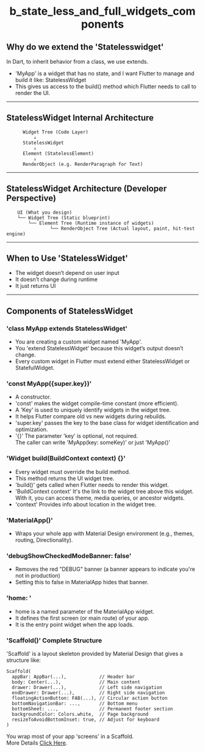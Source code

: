 # <p align = "Center"> b_state_less_and_full_widgets_components </p>

## Why do we extend the 'Statelesswidget'
In Dart, to inherit behavior from a class, we use extends.
- 'MyApp' is a widget that has no state, and I want Flutter to manage and build it like: StatelessWidget
- This gives us access to the build() method which Flutter needs to call to render the UI.
--- 
## StatelessWidget Internal Architecture
```
      Widget Tree (Code Layer)
          ↓
      StatelessWidget
          ↓
      Element (StatelessElement)
          ↓
      RenderObject (e.g. RenderParagraph for Text)
```
--- 
## StatelessWidget Architecture (Developer Perspective)
```
    UI (What you design)
    └── Widget Tree (Static blueprint)
        └── Element Tree (Runtime instance of widgets)
                └── RenderObject Tree (Actual layout, paint, hit-test engine)
```
--- 
## When to Use 'StatelessWidget'
- The widget doesn’t depend on user input
- It doesn’t change during runtime
- It just returns UI
--- 
## Components of StatelessWidget
### 'class MyApp extends StatelessWidget'
- You are creating a custom widget named 'MyApp'.
- You 'extend StatelessWidget' because this widget’s output doesn’t change.
- Every custom widget in Flutter must extend either StatelessWidget or StatefulWidget.
### 'const MyApp({super.key})'
- A constructor.
- 'const' makes the widget compile-time constant (more efficient).
- A 'Key' is used to uniquely identify widgets in the widget tree.
- It helps Flutter compare old vs new widgets during rebuilds.
- 'super.key' passes the key to the base class for widget identification and optimization.
- '{}' The parameter 'key' is optional, not required.<br>
The caller can write 'MyApp(key: someKey)' or just 'MyApp()'
### 'Widget build(BuildContext context) {}' 
- Every widget must override the build method.
- This method returns the UI widget tree. 
- 'build()' gets called when Flutter needs to render this widget.
- 'BuildContext context' It's the link to the widget tree above this widget.
    With it, you can access theme, media queries, or ancestor widgets.
- 'context'  Provides info about location in the widget tree.
### 'MaterialApp()'
- Wraps your whole app with Material Design environment (e.g., themes, routing, Directionality).
### 'debugShowCheckedModeBanner: false'
- Removes the red "DEBUG" banner (a banner appears to indicate you're not in production)
- Setting this to false in MaterialApp hides that banner.
### 'home: '
- home is a named parameter of the MaterialApp widget.
- It defines the first screen (or main route) of your app.
- It is the entry point widget when the app loads.
### 'Scaffold()' Complete Structure
'Scaffold' is a layout skeleton provided by Material Design that gives a structure like: 
```
Scaffold(
  appBar: AppBar(...),            // Header bar
  body: Center(...),              // Main content
  drawer: Drawer(...),            // Left side navigation
  endDrawer: Drawer(...),         // Right side navigation
  floatingActionButton: FAB(...), // Circular action button
  bottomNavigationBar: ...,       // Bottom menu
  bottomSheet: ...,               // Permanent footer section
  backgroundColor: Colors.white,  // Page background
  resizeToAvoidBottomInset: true, // Adjust for keyboard
)
```
You wrap most of your app 'screens' in a Scaffold.<br>
More Details [Click Here](https://github.com/UmerFarooqJillani/Flutter-Learning/blob/main/b_state_less_and_full_widgets_components/lib/statelesswidgets.dart).
#